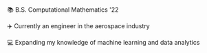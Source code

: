 :books: B.S. Computational Mathematics '22

:airplane: Currently an engineer in the aerospace industry

:computer: Expanding my knowledge of machine learning and data analytics
